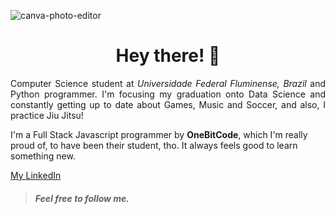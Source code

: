 ![canva-photo-editor](https://user-images.githubusercontent.com/43455579/109083559-e3b76480-76e4-11eb-94bf-2bd35e64f86b.png)

<h1 align="center">Hey there! 🤘</h1>


<p align="justify">Computer Science student at <i>Universidade Federal Fluminense, Brazil</i> and Python programmer. I'm focusing my graduation onto Data Science and constantly getting up to date about Games, Music and Soccer, and also, I practice Jiu Jitsu!</p>
<p>I'm a Full Stack Javascript programmer by <strong>OneBitCode</strong>, which I'm really proud of, to have been their student, tho. It always feels good to learn something new.</p>

[My LinkedIn](https://www.linkedin.com/in/felipe-henrique-peixoto-neto-459735202/)
> ##### Feel free to follow me. 


<!--
**Felipeixotont/Felipeixotont** is a ✨ _special_ ✨ repository because its `README.md` (this file) appears on your GitHub profile.


- 🔭 I’m currently working on ...
- 🌱 I’m currently learning ...
- 👯 I’m looking to collaborate on ...
- 🤔 I’m looking for help with ...
- 💬 Ask me about ...
- 📫 How to reach me: ...
- 😄 Pronouns: ...
- ⚡ Fun fact: ...
-->
